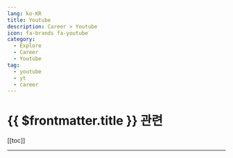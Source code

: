 ```yaml
---
lang: ko-KR
title: Youtube
description: Career > Youtube
icon: fa-brands fa-youtube
category: 
  - Explore
  - Career
  - Youtube
tag: 
  - youtube
  - yt
  - career
---
```


# {{ $frontmatter.title }} 관련

[[toc]]

---

<MyYouTubeItems jsonName="yu-t_coding" /><!-- 티코딩 - 설명할 줄 알아야 아는거라 했음 -->
<MyYouTubeItems jsonName="yu-InternetMadeCoder" /><!-- Internet Made Coder -->
<MyYouTubeItems jsonName="yu-interviewingio" /><!-- interviewing.io -->
<MyYouTubeItems jsonName="yu-devseop" /><!-- 개발알려주는 남자, 데브남 -->
<MyYouTubeItems jsonName="yu-yangdongjun" /><!-- 양동준 Yang DongJun -->
<MyYouTubeItems jsonName="yu-MickeyPedia" /><!-- 미키피디아 -->
<MyYouTubeItems jsonName="yu-eo_studio" /><!-- EO 이오 -->
<MyYouTubeItems jsonName="yu-kennygunderman" /><!-- Kenny Gunderman -->
<MyYouTubeItems jsonName="yu-geminikims" /><!-- 제미니의 개발실무 -->
<MyYouTubeItems jsonName="yu-nang88" /><!-- nang -->
<MyYouTubeItems jsonName="yu-ycombinator" /><!-- Y Combinator -->
<MyYouTubeItems jsonName="yu-devbadak" /><!-- 개발바닥 -->
<MyYouTubeItems jsonName="yu-codingshrimp" /><!-- 코딩새우 -->
<MyYouTubeItems jsonName="yu-코딩알려주는누나" /><!-- 코딩알려주는누나 -->
<MyYouTubeItems jsonName="yu-learnwithjason" /><!-- Learn With Jason -->
<MyYouTubeItems jsonName="yu-heuguchon" /><!-- 흑우촌 -->
<MyYouTubeItems jsonName="yu-codemunchies" /><!-- Code Munchies -->
<MyYouTubeItems jsonName="yu-devmentordave" /><!-- Dev Mentor Dave -->
<MyYouTubeItems jsonName="yu-SlowSteadyBrown" /><!-- 브라운 일기장 -->
<MyYouTubeItems jsonName="yu-Codebagel" /><!-- Codebagel -->
<MyYouTubeItems jsonName="yu-MickeyPedia" /><!-- 미키피디아 -->
<MyYouTubeItems jsonName="yu-tryexponent" /><!-- Exponent -->
<MyYouTubeItems jsonName="yu-withmarko" /><!-- Marko -->
<MyYouTubeItems jsonName="yu-maryang710" /><!-- 마량 maryang -->
<MyYouTubeItems jsonName="yu-incutv" /><!-- 개발자 인큐티비 -->
<MyYouTubeItems jsonName="yu-노말이" /><!-- 노말이 -->
<MyYouTubeItems jsonName="yu-itnote" /><!-- 이임복의 일상IT -->
<MyYouTubeItems jsonName="yu-mantechsolution" /><!-- 맨텍솔루션 -->
<MyYouTubeItems jsonName="yu-ycombinator" /><!-- Y Combinator -->

<TagLinks />